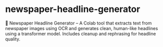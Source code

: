 # newspaper-headline-generator
📰 Newspaper Headline Generator – A Colab tool that extracts text from newspaper images using OCR and generates clean, human-like headlines using a transformer model. Includes cleanup and rephrasing for headline quality.
